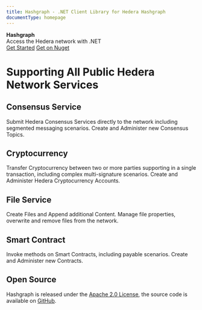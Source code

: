```yaml
---
title: Hashgraph - .NET Client Library for Hedera Hashgraph
documentType: homepage
---
```

<div class="hero">
    <div class="wrap">
        <div class="text"><strong>Hashgraph</strong></div>
        <div class="minitext">Access the Hedera network with .NET</div>
        <div class="buttons-unit">
            <a href="tutorials/index.md" class="button"><i class="glyphicon glyphicon-send"></i>Get Started</a>
            <a href="https://www.nuget.org/packages/Hashgraph/" class="button"><i class="glyphicon glyphicon-link"></i>Get on Nuget</a>
        </div>
    </div>
</div>
<div class="container">
    <div class="row">
        <h1>Supporting All Public Hedera Network Services</h1>
    </div>
    <div class="row">
        <div class="col-md-3 text-center">
            <i class="consensus-service"></i>
            <h2>Consensus Service</h2>
            <p class="lead">Submit Hedera Consensus Services directly to the network including segmented messaging scenarios.  Create and Administer new Consensus Topics.</p>
        </div>
        <div class="col-md-3 text-center">
            <i class="crypto-service"></i>
            <h2>Cryptocurrency</h2>
            <p class="lead">Transfer Cryptocurrency between two or more parties supporting in a single transaction, including complex multi-signature scenarios.  Create and Administer Hedera Cryptocurrency Accounts.</p>
        </div>
        <div class="col-md-3 text-center">
            <i class="file-service"></i>
            <h2>File Service</h2>
            <p class="lead">Create Files and Append additional Content.  Manage file properties, overwrite and remove files from the network.</p>
        </div>
        <div class="col-md-3 text-center">
            <i class="contract-service"></i>
            <h2>Smart Contract</h2>
            <p class="lead">Invoke methods on Smart Contracts, including payable scenarios.  Create and Administer new Contracts.</p>
        </div>
    </div>
    <div class="row">
        <div class="col-md-10 col-md-offset-1 text-center">
        <section>
            <h2>Open Source</h2>
            <p class="lead">Hashgraph is released under the <a href="https://github.com/bugbytesinc/Hashgraph/blob/master/LICENSE">Apache 2.0 License</a>, the source code is available on <a href="https://github.com/bugbytesinc/Hashgraph">GitHub</a>.</p>
        </section>
        </div>
    </div>
</div>
